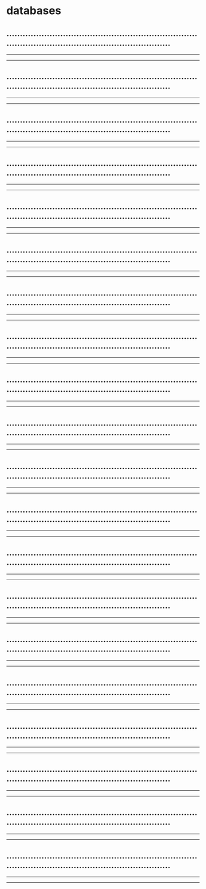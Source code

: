 # databases

....................................................................................................................................
------------------------------------------------------------------------------------------------------------------------------------
____________________________________________________________________________________________________________________________________
************************************************************************************************************************************
....................................................................................................................................
------------------------------------------------------------------------------------------------------------------------------------
____________________________________________________________________________________________________________________________________
************************************************************************************************************************************
....................................................................................................................................
------------------------------------------------------------------------------------------------------------------------------------
____________________________________________________________________________________________________________________________________
************************************************************************************************************************************
....................................................................................................................................
------------------------------------------------------------------------------------------------------------------------------------
____________________________________________________________________________________________________________________________________
************************************************************************************************************************************
....................................................................................................................................
------------------------------------------------------------------------------------------------------------------------------------
____________________________________________________________________________________________________________________________________
************************************************************************************************************************************
....................................................................................................................................
------------------------------------------------------------------------------------------------------------------------------------
____________________________________________________________________________________________________________________________________
************************************************************************************************************************************
....................................................................................................................................
------------------------------------------------------------------------------------------------------------------------------------
____________________________________________________________________________________________________________________________________
************************************************************************************************************************************
....................................................................................................................................
------------------------------------------------------------------------------------------------------------------------------------
____________________________________________________________________________________________________________________________________
************************************************************************************************************************************
....................................................................................................................................
------------------------------------------------------------------------------------------------------------------------------------
____________________________________________________________________________________________________________________________________
************************************************************************************************************************************
....................................................................................................................................
------------------------------------------------------------------------------------------------------------------------------------
____________________________________________________________________________________________________________________________________
************************************************************************************************************************************
....................................................................................................................................
------------------------------------------------------------------------------------------------------------------------------------
____________________________________________________________________________________________________________________________________
************************************************************************************************************************************
....................................................................................................................................
------------------------------------------------------------------------------------------------------------------------------------
____________________________________________________________________________________________________________________________________
************************************************************************************************************************************
....................................................................................................................................
------------------------------------------------------------------------------------------------------------------------------------
____________________________________________________________________________________________________________________________________
************************************************************************************************************************************
....................................................................................................................................
------------------------------------------------------------------------------------------------------------------------------------
____________________________________________________________________________________________________________________________________
************************************************************************************************************************************
....................................................................................................................................
------------------------------------------------------------------------------------------------------------------------------------
____________________________________________________________________________________________________________________________________
************************************************************************************************************************************
....................................................................................................................................
------------------------------------------------------------------------------------------------------------------------------------
____________________________________________________________________________________________________________________________________
************************************************************************************************************************************
....................................................................................................................................
------------------------------------------------------------------------------------------------------------------------------------
____________________________________________________________________________________________________________________________________
************************************************************************************************************************************
....................................................................................................................................
------------------------------------------------------------------------------------------------------------------------------------
____________________________________________________________________________________________________________________________________
************************************************************************************************************************************
....................................................................................................................................
------------------------------------------------------------------------------------------------------------------------------------
____________________________________________________________________________________________________________________________________
************************************************************************************************************************************
....................................................................................................................................
------------------------------------------------------------------------------------------------------------------------------------
____________________________________________________________________________________________________________________________________
************************************************************************************************************************************
